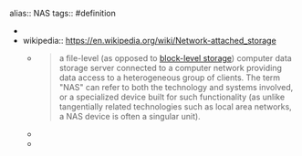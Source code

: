 alias:: NAS
tags:: #definition

-
- wikipedia:: https://en.wikipedia.org/wiki/Network-attached_storage
	- > a file-level (as opposed to [block-level storage](https://en.wikipedia.org/wiki/Block-level_storage)) computer data storage server connected to a computer network providing data access to a heterogeneous group of clients. The term "NAS" can refer to both the technology and systems involved, or a specialized device built for such functionality (as unlike tangentially related technologies such as local area networks, a NAS device is often a singular unit).
	-
	-